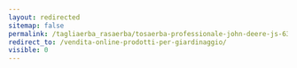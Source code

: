```yaml
---
layout: redirected
sitemap: false
permalink: /tagliaerba_rasaerba/tosaerba-professionale-john-deere-js-63-vc/
redirect_to: /vendita-online-prodotti-per-giardinaggio/
visible: 0
---
```

